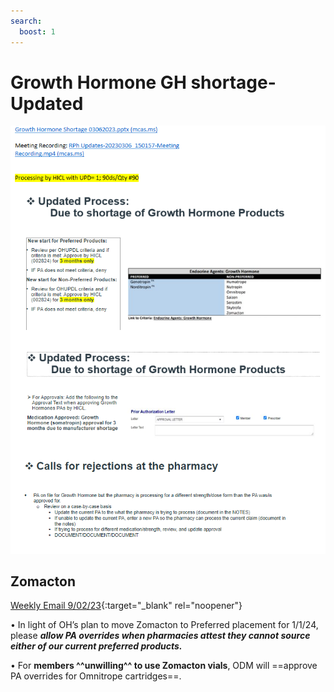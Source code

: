 ```yaml
---
search:
  boost: 1
---
```


# Growth Hormone GH shortage- Updated

![Alt text](gh_shortage.png)

## Zomacton 

[Weekly Email 9/02/23](https://mygainwell-my.sharepoint.com/:w:/g/personal/christopher_nguyen_gainwelltechnologies_com/EbKyADESU_ZFq34v8LclCwoBT3LoDtroZEYJuNBbRJ7YUQ?e=eZmqEt){:target="_blank" rel="noopener"}

•	In light of OH’s plan to move Zomacton to Preferred placement for 1/1/24, please ***allow PA overrides when pharmacies attest they cannot source either of our current preferred products.***

•	For **members ^^unwilling^^ to use Zomacton vials**, ODM will ==approve PA overrides for Omnitrope cartridges==. 
